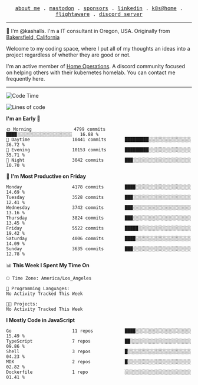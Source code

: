 <p align="center">
  <samp>
    <a href="https://jordanjones.org/">about me</a> .
    <a rel="me" href="https://mastodon.social/@kashall">mastodon</a> .
    <a href="https://github.com/sponsors/kashalls">sponsors</a> .
    <a href="https://linkedin.com/in/jordpjones">linkedin</a> .
    <a href="https://github.com/kashalls/home-cluster">k8s@home</a> .
    <a href="https://flightaware.com/adsb/stats/user/kashalls">flightaware</a> .
    <a href="https://discord.gg/V2WrCfqba9">discord server</a>
  </samp>
</p>

----------------------------------------------------------------

:wave: I'm @kashalls. I'm a IT consultant in Oregon, USA. Originally from [Bakersfield, California](https://maps.app.goo.gl/QQMtywTWghpXB6Tu6)

Welcome to my coding space, where I put all of my thoughts an ideas into a project regardless of whether they are good or not.

I'm an active member of [Home Operations](https://discord.gg/home-operations). A discord community focused on helping others with their kubernetes homelab. You can contact me frequently here.

----------------------------------------------------------------
<!--START_SECTION:waka-->
![Code Time](http://img.shields.io/badge/Code%20Time-2%2C286%20hrs%2046%20mins-blue)

![Lines of code](https://img.shields.io/badge/From%20Hello%20World%20I%27ve%20Written-8.8%20million%20lines%20of%20code-blue)

**I'm an Early 🐤** 

```text
🌞 Morning                4799 commits        ████░░░░░░░░░░░░░░░░░░░░░   16.88 % 
🌆 Daytime                10441 commits       █████████░░░░░░░░░░░░░░░░   36.72 % 
🌃 Evening                10153 commits       █████████░░░░░░░░░░░░░░░░   35.71 % 
🌙 Night                  3042 commits        ███░░░░░░░░░░░░░░░░░░░░░░   10.70 % 
```
📅 **I'm Most Productive on Friday** 

```text
Monday                   4178 commits        ████░░░░░░░░░░░░░░░░░░░░░   14.69 % 
Tuesday                  3528 commits        ███░░░░░░░░░░░░░░░░░░░░░░   12.41 % 
Wednesday                3742 commits        ███░░░░░░░░░░░░░░░░░░░░░░   13.16 % 
Thursday                 3824 commits        ███░░░░░░░░░░░░░░░░░░░░░░   13.45 % 
Friday                   5522 commits        █████░░░░░░░░░░░░░░░░░░░░   19.42 % 
Saturday                 4006 commits        ████░░░░░░░░░░░░░░░░░░░░░   14.09 % 
Sunday                   3635 commits        ███░░░░░░░░░░░░░░░░░░░░░░   12.78 % 
```


📊 **This Week I Spent My Time On** 

```text
🕑︎ Time Zone: America/Los_Angeles

💬 Programming Languages: 
No Activity Tracked This Week

🐱‍💻 Projects: 
No Activity Tracked This Week
```

**I Mostly Code in JavaScript** 

```text
Go                       11 repos            ████░░░░░░░░░░░░░░░░░░░░░   15.49 % 
TypeScript               7 repos             ██░░░░░░░░░░░░░░░░░░░░░░░   09.86 % 
Shell                    3 repos             █░░░░░░░░░░░░░░░░░░░░░░░░   04.23 % 
MDX                      2 repos             █░░░░░░░░░░░░░░░░░░░░░░░░   02.82 % 
Dockerfile               1 repo              ░░░░░░░░░░░░░░░░░░░░░░░░░   01.41 % 
```




<!--END_SECTION:waka-->